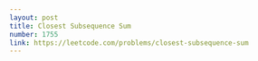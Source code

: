 ```yaml
---
layout: post
title: Closest Subsequence Sum
number: 1755
link: https://leetcode.com/problems/closest-subsequence-sum
---
```

